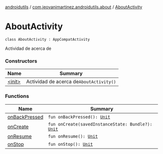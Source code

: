 [androidutils](../../index.md) / [com.jeovanimartinez.androidutils.about](../index.md) / [AboutActivity](./index.md)

# AboutActivity

`class AboutActivity : AppCompatActivity`

Actividad de acerca de

### Constructors

| Name | Summary |
|---|---|
| [&lt;init&gt;](-init-.md) | Actividad de acerca de`AboutActivity()` |

### Functions

| Name | Summary |
|---|---|
| [onBackPressed](on-back-pressed.md) | `fun onBackPressed(): `[`Unit`](https://kotlinlang.org/api/latest/jvm/stdlib/kotlin/-unit/index.html) |
| [onCreate](on-create.md) | `fun onCreate(savedInstanceState: Bundle?): `[`Unit`](https://kotlinlang.org/api/latest/jvm/stdlib/kotlin/-unit/index.html) |
| [onResume](on-resume.md) | `fun onResume(): `[`Unit`](https://kotlinlang.org/api/latest/jvm/stdlib/kotlin/-unit/index.html) |
| [onStop](on-stop.md) | `fun onStop(): `[`Unit`](https://kotlinlang.org/api/latest/jvm/stdlib/kotlin/-unit/index.html) |

